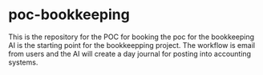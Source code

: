 # poc-bookkeeping
This is the repository for the POC for booking
the poc for the bookkeeping AI is the starting point for the bookkeepping project. The workflow is email from users and the AI will create a day journal for posting into accounting systems.
